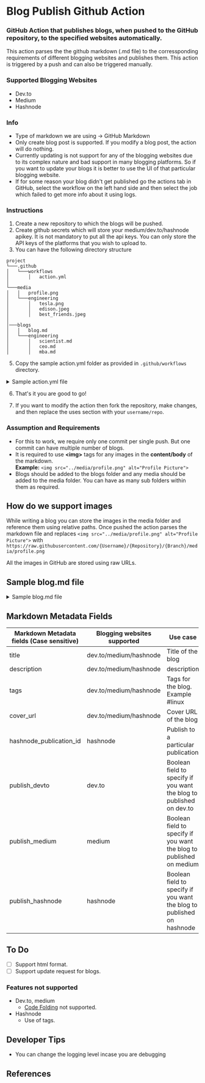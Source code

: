 # Blog Publish Github Action

### GitHub Action that publishes blogs, when pushed to the GitHub repository, to the specified websites automatically.

This action parses the the github markdown (.md file) to the corressponding requirements of different blogging websites and publishes them.
This action is triggered by a push and can also be triggered manually.

### Supported Blogging Websites

- Dev.to
- Medium
- Hashnode

### Info

- Type of markdown we are using -> GitHub Markdown
- Only create blog post is supported. If you modify a blog post, the action will do nothing.
- Currently updating is not support for any of the blogging websites due to its complex nature and bad support in many blogging platforms. So if you want to update your blogs it is better to use the UI of that particular blogging website.
- If for some reason your blog didn't get published go the actions tab in GitHub, select the workflow on the left hand side and then select the job which failed to get more info about it using logs.

### Instructions

1. Create a new repository to which the blogs will be pushed.
2. Create github secrets which will store your medium/dev.to/hashnode apikey. It is not mandatory to put all the api keys. You can only store the API keys of the platforms that you wish to upload to.
3. You can have the following directory structure

```
project
└───.github
│   └───workflows
│       │   action.yml
│
└───media
│   │   profile.png
│   └───engineering
│       │   tesla.png
│       │   edison.jpeg
│       │   best_friends.jpeg
│
│───blogs
│   │   blog.md
│   └───engineering
│       │   scientist.md
│       │   ceo.md
│       │   mba.md
```

5. Copy the sample action.yml folder as provided in `.github/workflows` directory.

<details>
<summary>Sample action.yml file</summary>
<p>

```yaml
name: blog-publish-github-action
on: [push, workflow_dispatch]
jobs:
  devto-blog-publish:
    runs-on: ubuntu-latest
    steps:
      - name: Use blog publish github action for devto
        uses: aru31/blog-publish-action@master
        with:
          website: "devto"
          log_level: "info"
          token_github: ${{ secrets.GITHUB_TOKEN }}
          token: ${{ secrets.DEVTO_TOKEN }}

  medium-blog-publish:
    runs-on: ubuntu-latest
    steps:
      - name: Use blog publish github action for medium
        uses: aru31/blog-publish-action@master
        with:
          website: "medium"
          log_level: "info"
          token_github: ${{ secrets.GITHUB_TOKEN }}
          token: ${{ secrets.MEDIUM_TOKEN }}

  hashnode-blog-publish:
    runs-on: ubuntu-latest
    steps:
      - name: Use blog publish github action for hashnode
        uses: aru31/blog-publish-action@master
        with:
          website: "hashnode"
          log_level: "info"
          token_github: ${{ secrets.GITHUB_TOKEN }}
          token: ${{ secrets.HASHNODE_TOKEN }}
```

</p>
</details>

6. That's it you are good to go!

7. If you want to modify the action then fork the repository, make changes, and then replace the uses section with your `username/repo`.

### Assumption and Requirements

- For this to work, we require only one commit per single push. But one commit can have multiple number of blogs.
- It is required to use **\<img>** tags for any images in the **content/body** of the markdown.
  <br>
  **Example:** `<img src="../media/profile.png" alt="Profile Picture">`
- Blogs should be added to the blogs folder and any media should be added to the media folder. You can have as many sub folders within them as required.

## How do we support images

While writing a blog you can store the images in the media folder and reference them using relative paths. Once pushed the action parses the markdown file and replaces `<img src="../media/profile.png" alt="Profile Picture">` with `https://raw.githubusercontent.com/{Username}/{Repository}/{Branch}/media/profile.png`

All the images in GitHub are stored using raw URLs.

## Sample blog.md file

<details>
<summary>Sample blog.md file</summary>
<p>

````md
---
title: Title of the blog
description: Description of the blog
tags:
  - post
  - tag
cover_url: ../**/media/cover.jpg

# dev_to specific metadata
devto_series: "Linux"

# hashnode specific metadata
hashnode_publication_id: 6243f3afa8722ae0e658142d

# bool values, if False or not provided then the blog will not be published on that platform
publish_devto: True
publish_medium: True
publish_hashnode: True
---

Content/body of the markdown file.

Using images:
<img src="../media/google.png" alt="another tag" />

```python
def python():
  pass
```

**This is bold text**

_This is italic text_

`This is inline code`

[This is a link](www.google.com)

# Heading 1

##### Heading 5

- Bullet points

1. Number points
````

</p>
</details>

## Markdown Metadata Fields
| Markdown Metadata fields (Case sensitive) | Blogging websites supported | Use case                                                               | If not provided                        |
|-------------------------------------------|-----------------------------|------------------------------------------------------------------------|----------------------------------------|
| title                                     | dev.to/medium/hashnode      | Title of the blog                                                      | Set title: Untitled                    |
| description                               | dev.to/medium/hashnode      | description                                                            | NA                                     |
| tags                                      | dev.to/medium/hashnode      | Tags for the blog. Example #linux                                      | NA                                     |
| cover_url                                 | dev.to/medium/hashnode      | Cover URL of the blog                                                  | NA                                     |
| hashnode_publication_id                   | hashnode                    | Publish to a particular publication                                    | Blog on Hashnode will not be published |
| publish_devto                             | dev.to                      | Boolean field to specify if you want the blog to published on dev.to   | It will not be published on dev.to     |
| publish_medium                            | medium                      | Boolean field to specify if you want the blog to published on medium   | It will not be published on medium     |
| publish_hashnode                          | hashnode                    | Boolean field to specify if you want the blog to published on hashnode | It will not be published on hashnode   |

## To Do

- [ ] Support html format.
- [ ] Support update request for blogs.

### Features not supported

- Dev.to, medium
  - [Code Folding](https://gist.github.com/pierrejoubert73/902cc94d79424356a8d20be2b382e1ab) not supported.
- Hashnode
  - Use of tags.

## Developer Tips

- You can change the logging level incase you are debugging

## References
